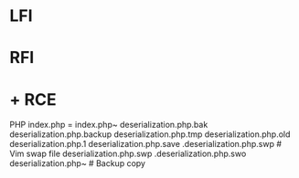 # LFI
# RFI
# + RCE
PHP
index.php = index.php~ 
deserialization.php.bak
deserialization.php.backup
deserialization.php.tmp
deserialization.php.old
deserialization.php.1
deserialization.php.save
.deserialization.php.swp    # Vim swap file
deserialization.php.swp
.deserialization.php.swo
deserialization.php~        # Backup copy
